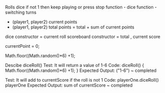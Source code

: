 Rolls dice if not 1 then keep playing or press stop
function - dice
function - switching turns
- (player1, player2) current points
- (player1, player2) total points = total + sum of current points

dice constructor = current roll
scoreboard constructor = total , current score

currentPoint = 0;

Math.floor((Math.random()*6) +1);

Descibe diceRoll()
Test: It will return a value of 1-6
Code: diceRoll() {
  Math.floor((Math.random()*6) +1);
}
Expected Output: ("1-6") ~ completed

Test: It will add to currentScore if the roll is not 1
Code: playerOne.diceRoll()
playerOne 
Expected Output: sum of currentScore ~ completed